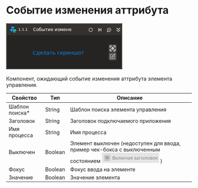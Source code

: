 # Событие изменения аттрибута

![](../../../../resources/activities/basic/desktop/events/property-changed-hot-key-trigger-base.png)

Компонент, ожидающий событие изменения аттрибута элемента управления.

| Свойство        | Тип     | Описание                           |
| --------------- | ------- | ---------------------------------- |
| Шаблон поиска\* | String  | Шаблон поиска элемента управления  |
| Заголовок       | String  | Заголовок подключаемого приложения |
| Имя процесса    | String  | Имя процесса                       |
| Выключен        | Boolean | Элемент выключен (недоступен для ввода, пример чек-бокса с выключенным состоянием ![](../../../../resources/activities/basic/desktop/events/disabled-control-sample.png) ) |
| Фокус           | Boolean | Фокус ввода на элементе            |
| Значение        | Boolean | Значение элемента                  |
